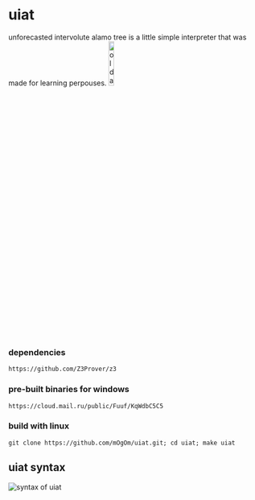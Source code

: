 # uiat
unforecasted intervolute alamo tree
is a little simple interpreter that was made for learning perpouses.
<img src="https://freerangestock.com/sample/26373/old-tree.jpg" style="width: 15%; height: 15%" alt="old alamo tree">

### dependencies
```
https://github.com/Z3Prover/z3
```

### pre-built binaries for windows
```
https://cloud.mail.ru/public/Fuuf/KqWdbC5C5
```
### build with linux
```
git clone https://github.com/mOgOm/uiat.git; cd uiat; make uiat
```
## uiat syntax
<img src="https://pp.userapi.com/c849028/v849028082/104513/3tdTIcseo7E.jpg" alt="syntax of uiat">
